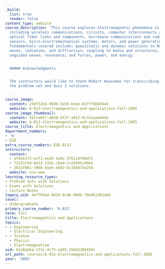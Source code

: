 ```yaml
---
_build:
  list: true
  render: false
content_type: website
course_description: 'This course explores electromagnetic phenomena in modern applications,
  including wireless communications, circuits, computer interconnects and peripherals,
  optical fiber links and components, microwave communications and radar, antennas,
  sensors, micro-electromechanical systems, motors, and power generation and transmission.
  Fundamentals covered include: quasistatic and dynamic solutions to Maxwell''s equations;
  waves, radiation, and diffraction; coupling to media and structures; guided and
  unguided waves; resonance; and forces, power, and energy.


  ##### Acknowledgments


  The instructors would like to thank Robert Haussman for transcribing into LaTeX
  the problem set and Quiz 2 solutions.

  '
course_image:
  content: 250f5264-99d0-5e59-beab-01fffbb034e4
  website: 6-013-electromagnetics-and-applications-fall-2005
course_image_thumbnail:
  content: 5efce85f-d658-5f2f-a012-9c7a1aa4449d
  website: 6-013-electromagnetics-and-applications-fall-2005
course_title: Electromagnetics and Applications
department_numbers:
- '6'
- ESD
extra_course_numbers: ESD.013J
instructors:
  content:
  - af45e1f3-e2f1-ee26-4a9c-3751c0f40df1
  - 72331f5d-6e53-232b-c9ad-1cd2805c096e
  - 563af061-106b-b1e4-e8d2-bc3d6873e258
  website: ocw-www
learning_resource_types:
- Problem Sets with Solutions
- Exams with Solutions
- Lecture Notes
legacy_uid: 4aff94a4-8d2d-0c9b-d0db-70e461d91e04
level:
- Undergraduate
primary_course_number: '6.013'
term: Fall
title: Electromagnetics and Applications
topics:
- - Engineering
  - Electrical Engineering
- - Science
  - Physics
  - Electromagnetism
uid: 62a8ab6a-1f3c-4c75-ad95-256d238b936c
url_path: courses/6-013-electromagnetics-and-applications-fall-2005
year: '2005'
---
```

